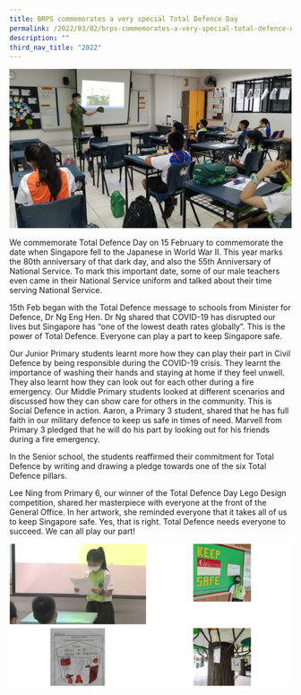 ```yaml
---
title: BRPS commemorates a very special Total Defence Day
permalink: /2022/03/02/brps-commemorates-a-very-special-total-defence-day/
description: ""
third_nav_title: "2022"
---
```

<img src="/images/Our-teachers-dressed-in-military-uniform-engaging-our-students-in-class-1536x864.jpg">
<p>We commemorate Total Defence Day on 15 February to commemorate the date when Singapore fell to the Japanese in World War II. This year marks the 80th anniversary of that dark day, and also the 55th Anniversary of National Service. To mark this important date, some of our male teachers even came in their National Service uniform and talked about their time serving National Service.</p>
<p>15th Feb began with the Total Defence message to schools from Minister for Defence, Dr Ng Eng Hen. Dr Ng shared that COVID-19 has disrupted our lives but Singapore has “one of the lowest death rates globally”. This is the power of Total Defence. Everyone can play a part to keep Singapore safe.</p>
<p>Our Junior Primary students learnt more how they can play their part in Civil Defence by being responsible during the COVID-19 crisis. They learnt the importance of washing their hands and staying at home if they feel unwell. They also learnt how they can look out for each other during a fire emergency. Our Middle Primary students looked at different scenarios and discussed how they can show care for others in the community. This is Social Defence in action. Aaron, a Primary 3 student, shared that he has full faith in our military defence to keep us safe in times of need. Marvell from Primary 3 pledged that he will do his part by looking out for his friends during a fire emergency.</p>
<p>In the Senior school, the students reaffirmed their commitment for Total Defence by writing and drawing a pledge towards one of the six Total Defence pillars.</p>
<p>Lee Ning from Primary 6, our winner of the Total Defence Day Lego Design competition, shared her masterpiece with everyone at the front of the General Office. In her artwork, she reminded everyone that it takes all of us to keep Singapore safe. Yes, that is right. Total Defence needs everyone to succeed. We can all play our part!</p>
<img src="/images/totaldefenceday1.png">